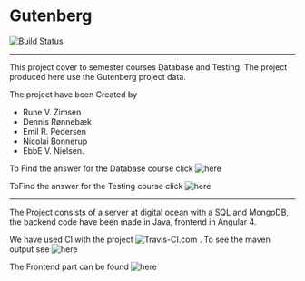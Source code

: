 # Gutenberg

[![Build Status](https://travis-ci.org/ERPedersen/Gutenberg.svg?branch=master)](https://travis-ci.org/ERPedersen/Gutenberg)

___________________________________________________________

This project cover to semester courses Database and Testing.
The project produced here use the Gutenberg project data.

The project have been Created by 
- Rune V. Zimsen
- Dennis Rønnebæk
- Emil R. Pedersen
- Nicolai Bonnerup 
- EbbE V. Nielsen.

To Find the answer for the Database course click ![here]()

ToFind the answer for the Testing course click ![here]()

____________________________________________________________

The Project consists of a server at digital ocean with a SQL and MongoDB, the backend code have been made in Java, frontend in Angular 4.

We have used CI with the project ![Travis-CI.com](https://travis-ci.org/ERPedersen/Gutenberg) .
To see the maven output see ![here](https://erpedersen.github.io/Gutenberg/)

The Frontend part can be found ![here](https://github.com/ERPedersen/Gutenbergweb)

